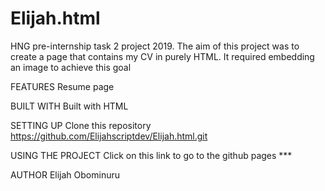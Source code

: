 # Elijah.html
HNG pre-internship task 2 project 2019.
The aim of this project was to create a page that contains my CV in purely HTML. It required embedding an image to achieve this goal

FEATURES
Resume page

BUILT WITH
Built with HTML 

SETTING UP
Clone this repository https://github.com/Elijahscriptdev/Elijah.html.git

USING THE PROJECT
Click on this link to go to the github pages ***

AUTHOR
Elijah Obominuru
